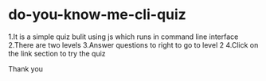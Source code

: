 # do-you-know-me-cli-quiz
1.It is a simple quiz bulit using js which runs in command line interface
2.There are two levels
3.Answer questions to right to go to level 2
4.Click on the link section to try the quiz

Thank you
